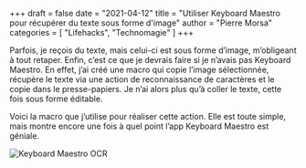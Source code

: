 +++
draft       = false
date        = "2021-04-12"
title       = "Utiliser Keyboard Maestro pour récupérer du texte sous forme d'image"
author      = "Pierre Morsa"
categories  = [ "Lifehacks", "Technomagie" ]
+++

Parfois, je reçois du texte, mais celui-ci est sous forme d’image, m’obligeant à tout retaper. Enfin, c’est ce que je devrais faire si je n’avais pas Keyboard Maestro. En effet, j’ai créé une macro qui copie l’image sélectionnée, récupère le texte via une action de reconnaissance de caractères et le copie dans le presse-papiers. Je n’ai alors plus qu’à coller le texte, cette fois sous forme éditable.

Voici la macro que j’utilise pour réaliser cette action. Elle est toute simple, mais montre encore une fois à quel point l’app Keyboard Maestro est géniale.

![Keyboard Maestro OCR](/pictures/2021/04/keyboard-maestro-ocr.jpg)

